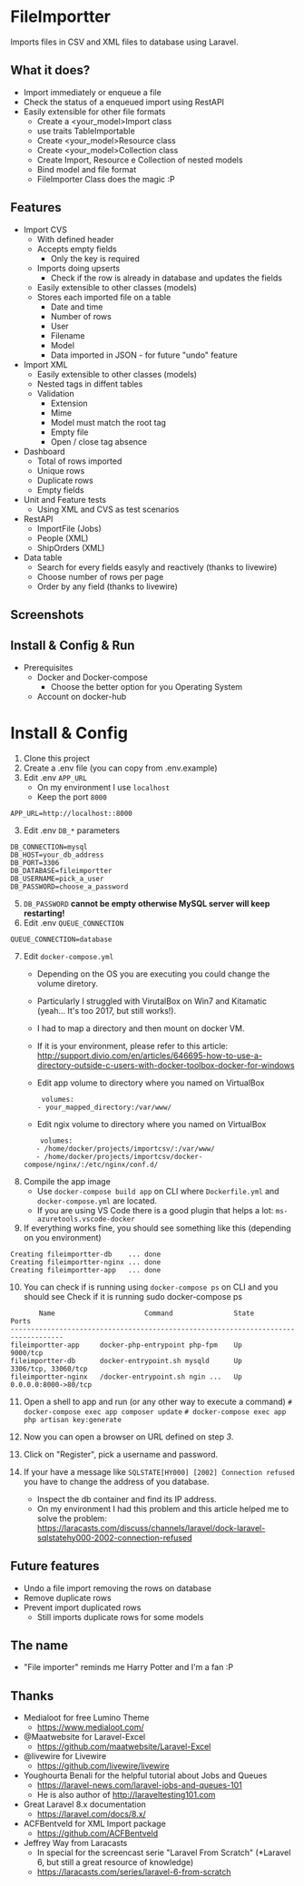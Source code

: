 # FileImportter
Imports files in CSV and XML files to database using Laravel.

## What it does?

* Import immediately or enqueue a file
* Check the status of a enqueued import using RestAPI
* Easily extensible for other file formats
    * Create a <your_model>Import class
    * use traits TableImportable
    * Create <your_model>Resource class
    * Create <your_model>Collection class
    * Create Import, Resource e Collection of nested models
    * Bind model and file format 
    * FileImporter Class does the magic :P

## Features

* Import CVS 
    * With defined header
    * Accepts empty fields
        * Only the key is required
    * Imports doing upserts
        * Check if the row is already in database and updates the fields 
    * Easily extensible to other classes (models)
    * Stores each imported file on a table
        * Date and time
        * Number of rows
        * User
        * Filename
        * Model
        * Data imported in JSON - for future "undo" feature
* Import XML
    * Easily extensible to other classes (models)
    * Nested tags in diffent tables
    * Validation
        * Extension
        * Mime
        * Model must match the root tag
        * Empty file
        * Open / close tag absence
* Dashboard
    * Total of rows imported
    * Unique rows
    * Duplicate rows
    * Empty fields
* Unit and Feature tests
    * Using XML and CVS as test scenarios
* RestAPI
    * ImportFile (Jobs)
    * People (XML)
    * ShipOrders (XML)
* Data table
    * Search for every fields easyly and reactively (thanks to livewire)
    * Choose number of rows per page
    * Order by any field (thanks to livewire)
    
## Screenshots


## Install & Config & Run

* Prerequisites
   * Docker and Docker-compose
     * Choose the better option for you Operating System
   * Account on docker-hub

# Install & Config

1. Clone this project
2. Create a .env file (you can copy from .env.example)
3. Edit .env ``APP_URL`` 
    * On my environment I use ``localhost``
    * Keep the port ``8000``
````
APP_URL=http://localhost::8000
````

3. Edit .env ``DB_*`` parameters

````
DB_CONNECTION=mysql
DB_HOST=your_db_address
DB_PORT=3306
DB_DATABASE=fileimportter
DB_USERNAME=pick_a_user
DB_PASSWORD=choose_a_password
````

5. ``DB_PASSWORD`` **cannot be empty otherwise MySQL server will keep restarting!**
6. Edit .env ``QUEUE_CONNECTION`` 
````
QUEUE_CONNECTION=database
````
7. Edit ``docker-compose.yml``
    * Depending on the OS you are executing you could change the volume diretory.
    * Particularly I struggled with VirutalBox on Win7 and Kitamatic (yeah... It's too 2017, but still works!).
    * I had to map a directory and then mount on docker VM.
    * If it is your environment, please refer to this article: 
    http://support.divio.com/en/articles/646695-how-to-use-a-directory-outside-c-users-with-docker-toolbox-docker-for-windows
   
   * Edit app volume to directory where you named on VirtualBox 
      ````
       volumes:
      - your_mapped_directory:/var/www/
      ```` 
   * Edit ngix volume to directory where you named on VirtualBox
   ````
       volumes:
      - /home/docker/projects/importcsv/:/var/www/
      - /home/docker/projects/importcsv/docker-compose/nginx/:/etc/nginx/conf.d/
   ````
8. Compile the app image
    * Use ``docker-compose build app`` on CLI where ``Dockerfile.yml`` and ``docker-compose.yml`` are located.
    * If you are using VS Code there is a good plugin that helps a lot: ``ms-azuretools.vscode-docker``
9. If everything works fine, you should see something like this (depending on you environment)
````
Creating fileimportter-db    ... done
Creating fileimportter-nginx ... done
Creating fileimportter-app   ... done
```` 
10. You can check if is running using ``docker-compose ps`` on CLI and you should see
Check if it is running
sudo docker-compose ps
````
       Name                      Command               State          Ports
-----------------------------------------------------------------------------------
fileimportter-app     docker-php-entrypoint php-fpm    Up      9000/tcp
fileimportter-db      docker-entrypoint.sh mysqld      Up      3306/tcp, 33060/tcp
fileimportter-nginx   /docker-entrypoint.sh ngin ...   Up      0.0.0.0:8000->80/tcp
````

11. Open a shell to app and run (or any other way to execute a command)
``# docker-compose exec app composer update``
``# docker-compose exec app php artisan key:generate``

12. Now you can open a browser on URL defined on step *3*.
13. Click on "Register", pick a username and password.
14. If your have a message like
``SQLSTATE[HY000] [2002] Connection refused``
you have to change the address of you database.
    * Inspect the db container and find its IP address.
    * On my environment I had this problem and this article helped me to solve the problem:
    https://laracasts.com/discuss/channels/laravel/dock-laravel-sqlstatehy000-2002-connection-refused


## Future features
* Undo a file import removing the rows on database
* Remove duplicate rows
* Prevent import duplicated rows 
  * Still imports duplicate rows for some models
  
## The name
* "File importer" reminds me  Harry Potter and I'm a fan :P

## Thanks
* Medialoot for free Lumino Theme
  * https://www.medialoot.com/
* @Maatwebsite for Laravel-Excel
  * https://github.com/maatwebsite/Laravel-Excel
* @livewire for Livewire
  * https://github.com/livewire/livewire
* Youghourta Benali for the helpful tutorial about Jobs and Queues
  * https://laravel-news.com/laravel-jobs-and-queues-101
  * He is also author of http://laraveltesting101.com 
* Great Laravel 8.x documentation
  * https://laravel.com/docs/8.x/
* ACFBentveld for XML Import package
  * https://github.com/ACFBentveld
* Jeffrey Way from Laracasts
  * In special for the screencast serie "Laravel From Scratch"
   (*Laravel 6, but still a great resource of knowledge)
  * https://laracasts.com/series/laravel-6-from-scratch 
